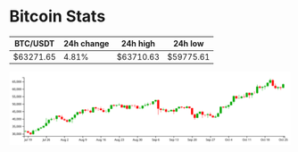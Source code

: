 # Bitcoin Stats

BTC/USDT|24h change|24h high|24h low|
|---|---|---|---|
|$63271.65|4.81%|$63710.63|$59775.61|

<img src="./chart.svg">
